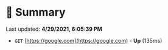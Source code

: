 # 📖 Summary
Last updated: **4/29/2021, 6:05:39 PM**

- `GET` [https://google.com](https://google.com) - **Up** (135ms)
